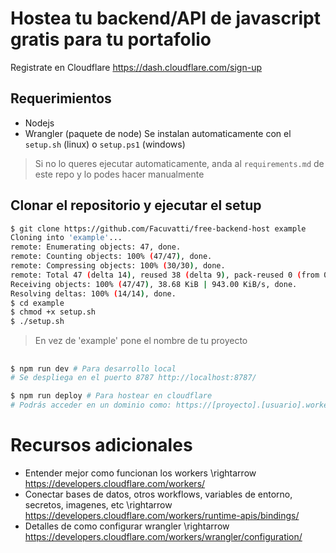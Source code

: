 # Hostea tu backend/API de javascript gratis para tu portafolio
Registrate en Cloudflare https://dash.cloudflare.com/sign-up
## Requerimientos
- Nodejs
- Wrangler (paquete de node)
Se instalan automaticamente con el `setup.sh` (linux) o `setup.ps1` (windows)
> Si no lo queres ejecutar automaticamente, anda al `requirements.md` de este repo y lo podes hacer manualmente
## Clonar el repositorio y ejecutar el setup
```bash
$ git clone https://github.com/Facuvatti/free-backend-host example
Cloning into 'example'...
remote: Enumerating objects: 47, done.
remote: Counting objects: 100% (47/47), done.
remote: Compressing objects: 100% (30/30), done.
remote: Total 47 (delta 14), reused 38 (delta 9), pack-reused 0 (from 0)
Receiving objects: 100% (47/47), 38.68 KiB | 943.00 KiB/s, done.
Resolving deltas: 100% (14/14), done.
$ cd example
$ chmod +x setup.sh
$ ./setup.sh
```
> En vez de 'example' pone el nombre de tu proyecto

## 
```bash
$ npm run dev # Para desarrollo local
# Se despliega en el puerto 8787 http://localhost:8787/ 
```
```bash
$ npm run deploy # Para hostear en cloudflare
# Podrás acceder en un dominio como: https://[proyecto].[usuario].workers.dev/ 
```
# Recursos adicionales

- Entender mejor como funcionan los workers \rightarrow https://developers.cloudflare.com/workers/
- Conectar bases de datos, otros workflows, variables de entorno, secretos, imagenes, etc \rightarrow https://developers.cloudflare.com/workers/runtime-apis/bindings/
- Detalles de como configurar wrangler \rightarrow https://developers.cloudflare.com/workers/wrangler/configuration/